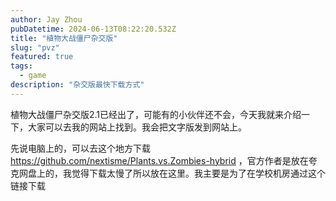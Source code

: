 ```yaml
---
author: Jay Zhou
pubDatetime: 2024-06-13T08:22:20.532Z
title: "植物大战僵尸杂交版"
slug: "pvz"
featured: true
tags:
  - game
description: "杂交版最快下载方式"
---
```


植物大战僵尸杂交版2.1已经出了，可能有的小伙伴还不会，今天我就来介绍一下，大家可以去我的网站上找到。我会把文字版发到网站上。

先说电脑上的，可以去这个地方下载 https://github.com/nextisme/Plants.vs.Zombies-hybrid ，官方作者是放在夸克网盘上的，我觉得下载太慢了所以放在这里。我主要是为了在学校机房通过这个链接下载
